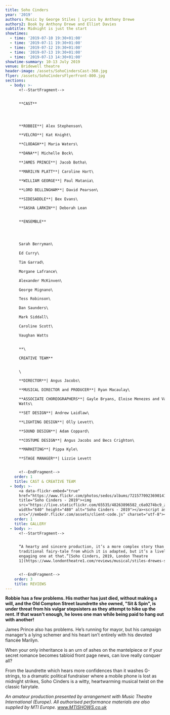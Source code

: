 ```yaml
---
title: Soho Cinders
year: '2019'
authors: Music by George Stiles | Lyrics by Anthony Drewe
authors2: Book by Anthony Drewe and Elliot Davies
subtitle: Midnight is just the start
showtimes:
  - time: '2019-07-10 19:30+01:00'
  - time: '2019-07-11 19:30+01:00'
  - time: '2019-07-12 19:30+01:00'
  - time: '2019-07-13 19:30+01:00'
  - time: '2019-07-13 14:30+01:00'
showtime-summary: 10-13 July 2019
venue: Bridewell theatre
header-image: /assets/SohoCindersCast-360.jpg
flyer: /assets/SohoCindersFlyerFront-800.jpg
sections:
  - body: >-
      <!--StartFragment-->


      **CAST**




      **ROBBIE**| Alex Stephenson\

      **VELCRO**| Kat Knight\

      **CLODAGH**| Maria Waters\

      **DANA**| Michelle Bock\

      **JAMES PRINCE**| Jacob Botha\

      **MARILYN PLATT**| Caroline Hart\

      **WILLIAM GEORGE**| Paul Matania\

      **LORD BELLINGHAM**| David Pearson\

      **SIDESADDLE**| Bex Evans\

      **SASHA LARKIN**| Deborah Lean


      **ENSEMBLE**




      Sarah Berryman\

      Ed Curry\

      Tim Garrad\

      Morgane Lafrance\

      Alexander McKinven\

      George Mignano\

      Tess Robinson\

      Dan Saunders\

      Mark Siddall\

      Caroline Scott\

      Vaughan Watts


      **\

      CREATIVE TEAM**


      \

      **DIRECTOR**| Angus Jacobs\

      **MUSICAL DIRECTOR and PRODUCER**| Ryan Macaulay\

      **ASSOCIATE CHOREOGRAPHERS**| Gayle Bryans, Eloise Menezes and Vaughan
      Watts\

      **SET DESIGN**| Andrew Laidlaw\

      **LIGHTING DESIGN**| Olly Levett\

      **SOUND DESIGN**| Adam Coppard\

      **COSTUME DESIGN**| Angus Jacobs and Becs Crighton\

      **MARKETING**| Pippa Kyle\

      **STAGE MANAGER**| Lizzie Levett


      <!--EndFragment-->
    order: 1
    title: CAST & CREATIVE TEAM
  - body: >-
      <a data-flickr-embed="true"
      href="https://www.flickr.com/photos/sedos/albums/72157709236901417"
      title="Soho Cinders - 2019"><img
      src="https://live.staticflickr.com/65535/48263896582_c6a9274bc9_z.jpg"
      width="640" height="480" alt="Soho Cinders - 2019"></a><script async
      src="//embedr.flickr.com/assets/client-code.js" charset="utf-8"></script>
    order: 1
    title: GALLERY
  - body: >-
      <!--StartFragment-->


      “A hearty and sincere production, it’s a more complex story than the
      traditional fairy-tale from which it is adapted, but it’s a lively and
      engaging one at that.”[Soho Cinders, 2019, London Theatre
      1](https://www.londontheatre1.com/reviews/musical/stiles-drewes-soho-cinders-at-the-bridewell-theatre/)


      <!--EndFragment-->
    order: 3
    title: REVIEWS
---
```

**Robbie has a few problems. His mother has just died, without making a will, and the Old Compton Street laundrette she owned, "Sit & Spin", is under threat from his vulgar stepsisters as they attempt to hike up the rent. If that wasn't enough, he loves one man while being paid to hang out with another!**

James Prince also has problems. He’s running for mayor, but his campaign manager’s a lying schemer and his heart isn’t entirely with his devoted fiancée Marilyn.

When your only inheritance is an urn of ashes on the mantelpiece or if your secret romance becomes tabloid front page news, can love really conquer all?

From the laundrette which hears more confidences than it washes G-strings, to a dramatic political fundraiser where a mobile phone is lost as midnight strikes, Soho Cinders is a witty, heartwarming musical twist on the classic fairytale.



*An amateur production presented by arrangement with Music Theatre International (Europe). All authorised performance materials are also supplied by MTI Europe. www.MTISHOWS.co.uk*
